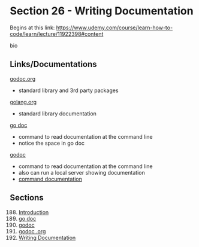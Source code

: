 # Section 26 - Writing Documentation

Begins at this link: https://www.udemy.com/course/learn-how-to-code/learn/lecture/11922398#content

bio

## Links/Documentations

[godoc.org](https://pkg.go.dev/?utm_source=godoc)
- standard library and 3rd party packages

[golang.org](https://go.dev/doc/)
- standard library documentation

[go doc](https://pkg.go.dev/cmd/go)
- command to read documentation at the command line
- notice the space in go doc

[godoc](https://pkg.go.dev/golang.org/x/tools/cmd/godoc?utm_source=godoc)
- command to read documentation at the command line
- also can run a local server showing documentation
- [command documentation](https://go.dev/doc/cmd)

## Sections

188. [Introduction](https://github.com/ryanclove/LearningGoProgramming/blob/master/Lecture%20Sections/Section%2026%20Writing%20Documentation/Sec%2026.188/README.md)
189. [go doc](https://github.com/ryanclove/LearningGoProgramming/blob/master/Lecture%20Sections/Section%2026%20Writing%20Documentation/Sec%2026.189/README.md)
190. [godoc](https://github.com/ryanclove/LearningGoProgramming/blob/master/Lecture%20Sections/Section%2026%20Writing%20Documentation/Sec%2026.190/README.md)
191. [godoc .org](https://github.com/ryanclove/LearningGoProgramming/blob/master/Lecture%20Sections/Section%2026%20Writing%20Documentation/Sec%2026.191/README.md)
192. [Writing Documentation](https://github.com/ryanclove/LearningGoProgramming/blob/master/Lecture%20Sections/Section%2026%20Writing%20Documentation/Sec%2026.192/README.md)
